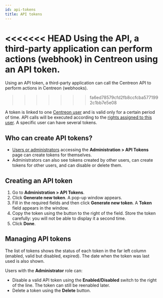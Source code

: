 ```yaml
---
id: api-tokens
title: API tokens
---
```


<<<<<<< HEAD
Using the API, a third-party application can perform actions (webhook) in Centreon using an API token.
=======
Using an API token, a third-party application can call the Centreon API to perform actions in Centreon (webhooks).
>>>>>>> fa6ed78579cfd2fb8ccfcba5771992c1bb7e5e08

A token is linked to one [Centreon user](../monitoring/basic-objects/contacts.md) and is valid only for a certain period of time. API calls will be executed according to the [rights assigned to this user](../administration/access-control-lists.md#granting-rights-to-a-user). A specific user can have several tokens.

## Who can create API tokens?

* [Users or administrators](../administration/access-control-lists.md#granting-rights-to-a-user) accessing the **Administration > API Tokens** page can create tokens for themselves.
* Administrators can also see tokens created by other users, can create tokens for other users, and can disable or delete them.

## Creating an API token

1. Go to **Administration > API Tokens**.
2. Click **Generate new token**. A pop-up window appears.
3. Fill in the required fields and then click **Generate new token**. A **Token** field appears in the window.
4. Copy the token using the button to the right of the field. Store the token carefully: you will not be able to display it a second time.
5. Click **Done**.

## Managing API tokens

The list of tokens shows the status of each token in the far left column (enabled, valid but disabled, expired). The date when the token was last used is also shown.

Users with the **Administrator** role can:

* Disable a valid API token using the **Enabled/Disabled** switch to the right of the line. The token can still be reenabled later.
* Delete a token using the **Delete** button.
